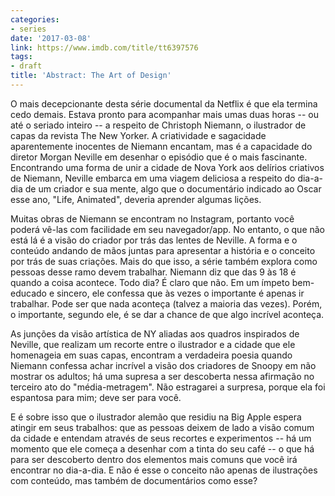 ```yaml
---
categories:
- series
date: '2017-03-08'
link: https://www.imdb.com/title/tt6397576
tags:
- draft
title: 'Abstract: The Art of Design'
---
```


O mais decepcionante desta série documental da Netflix é que ela termina cedo demais. Estava pronto para acompanhar mais umas duas horas -- ou até o seriado inteiro -- a respeito de Christoph Niemann, o ilustrador de capas da revista The New Yorker. A criatividade e sagacidade aparentemente inocentes de Niemann encantam, mas é a capacidade do diretor Morgan Neville em desenhar o episódio que é o mais fascinante. Encontrando uma forma de unir a cidade de Nova York aos delírios criativos de Niemann, Neville embarca em uma viagem deliciosa a respeito do dia-a-dia de um criador e sua mente, algo que o documentário indicado ao Oscar esse ano, "Life, Animated", deveria aprender algumas lições.

Muitas obras de Niemann se encontram no Instagram, portanto você poderá vê-las com facilidade em seu navegador/app. No entanto, o que não está lá é a visão do criador por trás das lentes de Neville. A forma e o conteúdo andando de mãos juntas para apresentar a história e o conceito por trás de suas criações. Mais do que isso, a série também explora como pessoas desse ramo devem trabalhar. Niemann diz que das 9 às 18 é quando a coisa acontece. Todo dia? É claro que não. Em um ímpeto bem-educado e sincero, ele confessa que às vezes o importante é apenas ir trabalhar. Pode ser que nada aconteça (talvez a maioria das vezes). Porém, o importante, segundo ele, é se dar a chance de que algo incrível aconteça.

As junções da visão artística de NY aliadas aos quadros inspirados de Neville, que realizam um recorte entre o ilustrador e a cidade que ele homenageia em suas capas, encontram a verdadeira poesia quando Niemann confessa achar incrível a visão dos criadores de Snoopy em não mostrar os adultos; há uma supresa a ser descoberta nessa afirmação no terceiro ato do "média-metragem". Não estragarei a surpresa, porque ela foi espantosa para mim; deve ser para você.

E é sobre isso que o ilustrador alemão que residiu na Big Apple espera atingir em seus trabalhos: que as pessoas deixem de lado a visão comum da cidade e entendam através de seus recortes e experimentos -- há um momento que ele começa a desenhar com a tinta do seu café -- o que há para ser descoberto dentro dos elementos mais comuns que você irá encontrar no dia-a-dia. E não é esse o conceito não apenas de ilustrações com conteúdo, mas também de documentários como esse?